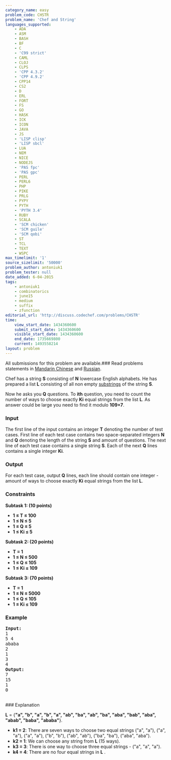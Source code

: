 ```yaml
---
category_name: easy
problem_code: CHSTR
problem_name: 'Chef and String'
languages_supported:
    - ADA
    - ASM
    - BASH
    - BF
    - C
    - 'C99 strict'
    - CAML
    - CLOJ
    - CLPS
    - 'CPP 4.3.2'
    - 'CPP 4.9.2'
    - CPP14
    - CS2
    - D
    - ERL
    - FORT
    - FS
    - GO
    - HASK
    - ICK
    - ICON
    - JAVA
    - JS
    - 'LISP clisp'
    - 'LISP sbcl'
    - LUA
    - NEM
    - NICE
    - NODEJS
    - 'PAS fpc'
    - 'PAS gpc'
    - PERL
    - PERL6
    - PHP
    - PIKE
    - PRLG
    - PYPY
    - PYTH
    - 'PYTH 3.4'
    - RUBY
    - SCALA
    - 'SCM chicken'
    - 'SCM guile'
    - 'SCM qobi'
    - ST
    - TCL
    - TEXT
    - WSPC
max_timelimit: '1'
source_sizelimit: '50000'
problem_author: antoniuk1
problem_tester: null
date_added: 6-04-2015
tags:
    - antoniuk1
    - combinatorics
    - june15
    - medium
    - suffix
    - zfunction
editorial_url: 'http://discuss.codechef.com/problems/CHSTR'
time:
    view_start_date: 1434360600
    submit_start_date: 1434360600
    visible_start_date: 1434360600
    end_date: 1735669800
    current: 1493558214
layout: problem
---
```

All submissions for this problem are available.###  Read problems statements in [Mandarin Chinese](http://www.codechef.com/download/translated/JUNE15/mandarin/CHSTR.pdf) and [Russian](http://www.codechef.com/download/translated/JUNE15/russian/CHSTR.pdf).

Chef has a string **S** consisting of **N** lowercase English alphabets. He has prepared a list **L** consisting of all non empty [substrings](http://en.wikipedia.org/wiki/Substring) of the string **S**.

Now he asks you **Q** questions. To **ith** question, you need to count the number of ways to choose exactly **Ki** equal strings from the list **L**. As answer could be large you need to find it modulo **109+7**.

### Input

The first line of the input contains an integer **T** denoting the number of test cases. First line of each test case contains two space-separated integers **N** and **Q** denoting the length of the string **S** and amount of questions. The next line of each test case contains a single string **S**. Each of the next **Q** lines contains a single integer **Ki**.

### Output

For each test case, output **Q** lines, each line should contain one integer - amount of ways to choose exactly **Ki** equal strings from the list **L**.

### Constraints

**Subtask 1: (10 points)**

- **1 ≤ T ≤ 100**
- **1 ≤ N ≤ 5**
- **1 ≤ Q ≤ 5**
- **1 ≤ Ki ≤ 5**


**Subtask 2: (20 points)**

- **T = 1**
- **1 ≤ N ≤ 500**
- **1 ≤ Q ≤ 105**
- **1 ≤ Ki ≤ 109**


**Subtask 3: (70 points)**

- **T = 1**
- **1 ≤ N ≤ 5000**
- **1 ≤ Q ≤ 105**
- **1 ≤ Ki ≤ 109**

### Example

<pre><b>Input:</b>
1
5 4
ababa
2
1
3
4
<b>Output:</b>
7
15
1
0

</pre>### Explanation
**L** = {**"a", "b", "a", "b", "a", "ab", "ba", "ab", "ba", "aba", "bab", "aba", "abab", "baba", "ababa"**}.

- **k1 = 2**: There are seven ways to choose two equal strings ("a", "a"), ("a", "a"), ("a", "a"), ("b", "b"), ("ab", "ab"), ("ba", "ba"), ("aba", "aba").
- **k2 = 1**: We can choose any string from **L** (15 ways).
- **k3 = 3**: There is one way to choose three equal strings - ("a", "a", "a").
- **k4 = 4**: There are no four equal strings in **L** .
